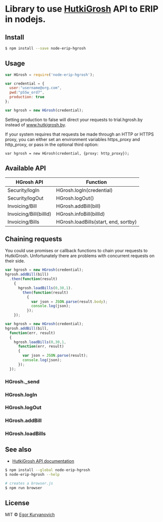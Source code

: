 
Library to use [HutkiGrosh](http://hutkigrosh.by) API to ERIP in nodejs.
=======

## Install

```sh
$ npm install --save node-erip-hgrosh
```

## Usage

```js
var HGrosh = require('node-erip-hgrosh');

var credential = {
  user:"username@org.com",
  pwd:"pSSw_ord7",
  production: true
};

var hgrosh = new HGrosh(credential);
```
Setting production to false will direct your requests
to trial.hgrosh.by instead of www.hutkigrosh.by.

If your system requires that requests be made through
an HTTP or HTTPS proxy, you can either set an environment
variables https_proxy and http_proxy,
or pass in the optional third option:

```
var hgrosh = new HGrosh(credential, {proxy: http_proxy});
```

## Available API

| HGrosh API  | Function |
| ------------- | ------------- |
| Security/logIn   | HGrosh.logIn(credential) |
| Security/logOut  | HGrosh.logOut() |
| Invoicing/Bill   | HGrosh.addBill(bill) |
| Invoicing/Bill(billId)   | HGrosh.infoBill(billId)|
| Invoicing/Bills  | HGrosh.loadBills(start, end, sortby)  |

## Chaining requests

You could use promises or callback functions to chain your 
requests to HutkiGrosh. Unfortunately there are problems 
with concurrent requests on their side.

```js
var hgrosh = new HGrosh(credential);
hgrosh.addBill(bill)
  .then(function(result) 
    { 
      hgrosh.loadBills(0,30,1).
        then(function(result) 
          { 
            var json = JSON.parse(result.body);
            console.log(json);
          }); 
    });
```

```js
var hgrosh = new HGrosh(credential);
hgrosh.addBill(bill, 
  function(err, result) 
  { 
    hgrosh.loadBills(0,30,1,
      function(err, result) 
      { 
        var json = JSON.parse(result);
        console.log(json);
      }); 
  });
```

### HGrosh._send

### HGrosh.logIn

### HGrosh.logOut

### HGrosh.addBill

### HGrosh.loadBills

## See also

 * [HutkiGrosh API documentation](http://www.hutkigrosh.by/Docs/API%20%D1%81%D0%B5%D1%80%D0%B2%D0%B8%D1%81%D0%B0%20%D0%A5%D1%83%D1%82%D0%BAi%20%D0%93%D1%80%D0%BE%D1%88.ru.pdf)

```sh
$ npm install --global node-erip-hgrosh
$ node-erip-hgrosh --help
```

```sh
# creates a browser.js
$ npm run browser
```

## License

MIT © [Egor Kuryanovich](http://sontan.name/)
